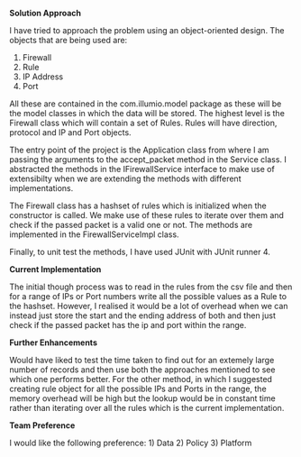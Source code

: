 **Solution Approach**

I have tried to approach the problem using an object-oriented design. The objects that are being used are:
1) Firewall
2) Rule
3) IP Address
4) Port

All these are contained in the com.illumio.model package as these will be the model classes in which the data will be stored.
The highest level is the Firewall class which will contain a set of Rules.
Rules will have direction, protocol and IP and Port objects.

The entry point of the project is the Application class from where I am passing the arguments to the accept_packet method in the Service class. I abstracted the methods in the IFirewallService interface to make use of extensibilty when we are extending the methods with different implementations.

The Firewall class has a hashset of rules which is initialized when the constructor is called.
We make use of these rules to iterate over them and check if the passed packet is a valid one or not.
The methods are implemented in the FirewallServiceImpl class.

Finally, to unit test the methods, I have used JUnit with JUnit runner 4.


**Current Implementation**

The initial though process was to read in the rules from the csv file and then for a range of IPs or Port numbers write all the possible values as a Rule to the hashset.
However, I realised it would be a lot of overhead when we can instead just store the start and the ending address of both and then just check if the passed packet has the ip and port within the range.


**Further Enhancements**

Would have liked to test the time taken to find out for an extemely large number of records and then use both the approaches mentioned to see which one performs better. 
For the other method, in which I suggested creating rule object for all the possible IPs and Ports in the range, the memory overhead will be high but the lookup would be in constant time rather than iterating over all the rules which is the current implementation.

**Team Preference**

I would like the following preference:
	1) Data
	2) Policy
	3) Platform

